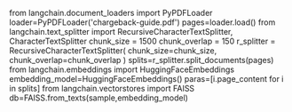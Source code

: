 from langchain.document_loaders import PyPDFLoader
loader=PyPDFLoader('chargeback-guide.pdf')
pages=loader.load()
from langchain.text_splitter import RecursiveCharacterTextSplitter, CharacterTextSplitter
chunk_size = 1500
chunk_overlap = 150
r_splitter = RecursiveCharacterTextSplitter(
    chunk_size=chunk_size,
    chunk_overlap=chunk_overlap
)
splits=r_splitter.split_documents(pages)
from langchain.embeddings import HuggingFaceEmbeddings
embedding_model=HuggingFaceEmbeddings()
paras=[i.page_content for i in splits]
from langchain.vectorstores import FAISS
db=FAISS.from_texts(sample,embedding_model)
